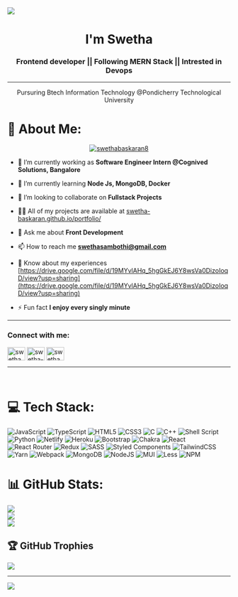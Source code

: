 <img src="https://i.postimg.cc/Bn0LpRL1/Grey-and-Black-Professional-Linked-In-Article-Cover-Image-5.png" />
<h1 align="center">I'm Swetha</h1>
<h3 align="center">Frontend developer || Following MERN Stack  || Intrested in Devops</h3>
<hr>
<p align="center">Pursuring Btech Information Technology @Pondicherry Technological University</>
<br>

# 💫 About Me:
<p align="center"> <a href="https://twitter.com/swethabaskaran8" target="blank"><img src="https://img.shields.io/twitter/follow/swethabaskaran8?logo=twitter&style=for-the-badge" alt="swethabaskaran8" /></a> </p>

- 🔭 I’m currently working as **Software Engineer Intern @Cognived Solutions, Bangalore**

- 🌱 I’m currently learning **Node Js, MongoDB, Docker**

- 👯 I’m looking to collaborate on **Fullstack Projects**

- 👨‍💻 All of my projects are available at [swetha-baskaran.github.io/portfolio/](swetha-baskaran.github.io/portfolio/)

- 💬 Ask me about **Front Development**

- 📫 How to reach me **swethasambothi@gmail.com**

- 📄 Know about my experiences [https://drive.google.com/file/d/19MYvlAHq_5hgGkEJ6Y8wsVa0DizoIoqD/view?usp=sharing](https://drive.google.com/file/d/19MYvlAHq_5hgGkEJ6Y8wsVa0DizoIoqD/view?usp=sharing)

- ⚡ Fun fact **I enjoy every singly minute**
<hr>

<h3 align="left">Connect with me:</h3>
<p align="left">
<a href="https://twitter.com/swethabaskaran8" target="blank"><img align="center" src="https://raw.githubusercontent.com/rahuldkjain/github-profile-readme-generator/master/src/images/icons/Social/twitter.svg" alt="swethabaskaran8" height="30" width="40" /></a>
<a href="https://linkedin.com/in/swetha-baskaran-1b58a221a" target="blank"><img align="center" src="https://raw.githubusercontent.com/rahuldkjain/github-profile-readme-generator/master/src/images/icons/Social/linked-in-alt.svg" alt="swetha-baskaran-1b58a221a" height="30" width="40" /></a>
<a href="https://instagram.com/swetha_baskaran__" target="blank"><img align="center" src="https://raw.githubusercontent.com/rahuldkjain/github-profile-readme-generator/master/src/images/icons/Social/instagram.svg" alt="swetha_baskaran__" height="30" width="40" /></a>
</p>
<hr>
<br>

# 💻 Tech Stack:
![JavaScript](https://img.shields.io/badge/javascript-%23323330.svg?style=for-the-badge&logo=javascript&logoColor=%23F7DF1E) ![TypeScript](https://img.shields.io/badge/typescript-%23007ACC.svg?style=for-the-badge&logo=typescript&logoColor=white) ![HTML5](https://img.shields.io/badge/html5-%23E34F26.svg?style=for-the-badge&logo=html5&logoColor=white) ![CSS3](https://img.shields.io/badge/css3-%231572B6.svg?style=for-the-badge&logo=css3&logoColor=white) ![C](https://img.shields.io/badge/c-%2300599C.svg?style=for-the-badge&logo=c&logoColor=white) ![C++](https://img.shields.io/badge/c++-%2300599C.svg?style=for-the-badge&logo=c%2B%2B&logoColor=white) ![Shell Script](https://img.shields.io/badge/shell_script-%23121011.svg?style=for-the-badge&logo=gnu-bash&logoColor=white) ![Python](https://img.shields.io/badge/python-3670A0?style=for-the-badge&logo=python&logoColor=ffdd54) ![Netlify](https://img.shields.io/badge/netlify-%23000000.svg?style=for-the-badge&logo=netlify&logoColor=#00C7B7) ![Heroku](https://img.shields.io/badge/heroku-%23430098.svg?style=for-the-badge&logo=heroku&logoColor=white) ![Bootstrap](https://img.shields.io/badge/bootstrap-%23563D7C.svg?style=for-the-badge&logo=bootstrap&logoColor=white) ![Chakra](https://img.shields.io/badge/chakra-%234ED1C5.svg?style=for-the-badge&logo=chakraui&logoColor=white) ![React](https://img.shields.io/badge/react-%2320232a.svg?style=for-the-badge&logo=react&logoColor=%2361DAFB) ![React Router](https://img.shields.io/badge/React_Router-CA4245?style=for-the-badge&logo=react-router&logoColor=white) ![Redux](https://img.shields.io/badge/redux-%23593d88.svg?style=for-the-badge&logo=redux&logoColor=white) ![SASS](https://img.shields.io/badge/SASS-hotpink.svg?style=for-the-badge&logo=SASS&logoColor=white) ![Styled Components](https://img.shields.io/badge/styled--components-DB7093?style=for-the-badge&logo=styled-components&logoColor=white) ![TailwindCSS](https://img.shields.io/badge/tailwindcss-%2338B2AC.svg?style=for-the-badge&logo=tailwind-css&logoColor=white) ![Yarn](https://img.shields.io/badge/yarn-%232C8EBB.svg?style=for-the-badge&logo=yarn&logoColor=white) ![Webpack](https://img.shields.io/badge/webpack-%238DD6F9.svg?style=for-the-badge&logo=webpack&logoColor=black) ![MongoDB](https://img.shields.io/badge/MongoDB-%234ea94b.svg?style=for-the-badge&logo=mongodb&logoColor=white) ![NodeJS](https://img.shields.io/badge/node.js-6DA55F?style=for-the-badge&logo=node.js&logoColor=white) ![MUI](https://img.shields.io/badge/MUI-%230081CB.svg?style=for-the-badge&logo=material-ui&logoColor=white) ![Less](https://img.shields.io/badge/less-2B4C80?style=for-the-badge&logo=less&logoColor=white) ![NPM](https://img.shields.io/badge/NPM-%23000000.svg?style=for-the-badge&logo=npm&logoColor=white)
# 📊 GitHub Stats:
![](https://github-readme-stats.vercel.app/api?username=Swetha-Baskaran&theme=radical&hide_border=false&include_all_commits=false&count_private=false)<br/>
![](https://github-readme-streak-stats.herokuapp.com/?user=Swetha-Baskaran&theme=radical&hide_border=false)<br/>
![](https://github-readme-stats.vercel.app/api/top-langs/?username=Swetha-Baskaran&theme=radical&hide_border=false&include_all_commits=false&count_private=false&layout=compact)

## 🏆 GitHub Trophies
![](https://github-profile-trophy.vercel.app/?username=Swetha-Baskaran&theme=monokai&no-frame=true&no-bg=true&margin-w=4)

---
[![](https://visitcount.itsvg.in/api?id=Swetha-Baskaran&icon=5&color=10)](https://visitcount.itsvg.in)
